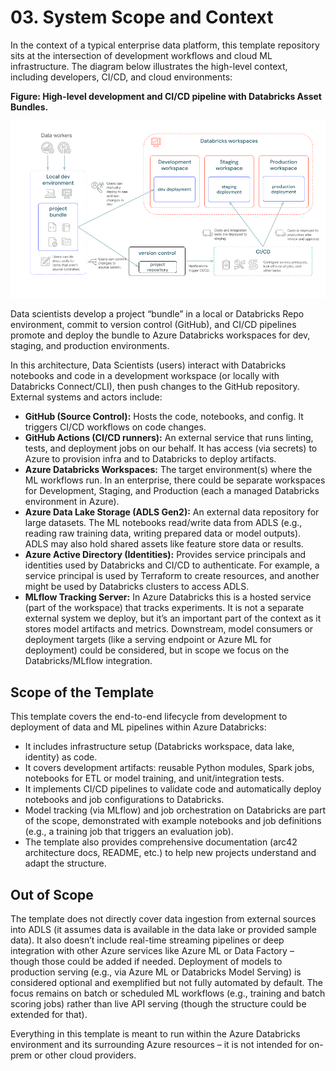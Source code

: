 # 03. System Scope and Context

In the context of a typical enterprise data platform, this template repository sits at the intersection of development workflows and cloud ML infrastructure. The diagram below illustrates the high-level context, including developers, CI/CD, and cloud environments:

**Figure: High-level development and CI/CD pipeline with Databricks Asset Bundles.**

![High-level development and CI/CD pipeline with Databricks Asset Bundles](/docs/images/dbx-ml-infrastructure.png)

Data scientists develop a project “bundle” in a local or Databricks Repo environment, commit to version control (GitHub), and CI/CD pipelines promote and deploy the bundle to Azure Databricks workspaces for dev, staging, and production environments.

In this architecture, Data Scientists (users) interact with Databricks notebooks and code in a development workspace (or locally with Databricks Connect/CLI), then push changes to the GitHub repository. External systems and actors include:

- **GitHub (Source Control):** Hosts the code, notebooks, and config. It triggers CI/CD workflows on code changes.
- **GitHub Actions (CI/CD runners):** An external service that runs linting, tests, and deployment jobs on our behalf. It has access (via secrets) to Azure to provision infra and to Databricks to deploy artifacts.
- **Azure Databricks Workspaces:** The target environment(s) where the ML workflows run. In an enterprise, there could be separate workspaces for Development, Staging, and Production (each a managed Databricks environment in Azure).
- **Azure Data Lake Storage (ADLS Gen2):** An external data repository for large datasets. The ML notebooks read/write data from ADLS (e.g., reading raw training data, writing prepared data or model outputs). ADLS may also hold shared assets like feature store data or results.
- **Azure Active Directory (Identities):** Provides service principals and identities used by Databricks and CI/CD to authenticate. For example, a service principal is used by Terraform to create resources, and another might be used by Databricks clusters to access ADLS.
- **MLflow Tracking Server:** In Azure Databricks this is a hosted service (part of the workspace) that tracks experiments. It is not a separate external system we deploy, but it’s an important part of the context as it stores model artifacts and metrics. Downstream, model consumers or deployment targets (like a serving endpoint or Azure ML for deployment) could be considered, but in scope we focus on the Databricks/MLflow integration.

## Scope of the Template

This template covers the end-to-end lifecycle from development to deployment of data and ML pipelines within Azure Databricks:

- It includes infrastructure setup (Databricks workspace, data lake, identity) as code.
- It covers development artifacts: reusable Python modules, Spark jobs, notebooks for ETL or model training, and unit/integration tests.
- It implements CI/CD pipelines to validate code and automatically deploy notebooks and job configurations to Databricks.
- Model tracking (via MLflow) and job orchestration on Databricks are part of the scope, demonstrated with example notebooks and job definitions (e.g., a training job that triggers an evaluation job).
- The template also provides comprehensive documentation (arc42 architecture docs, README, etc.) to help new projects understand and adapt the structure.

## Out of Scope

The template does not directly cover data ingestion from external sources into ADLS (it assumes data is available in the data lake or provided sample data). It also doesn’t include real-time streaming pipelines or deep integration with other Azure services like Azure ML or Data Factory – though those could be added if needed. Deployment of models to production serving (e.g., via Azure ML or Databricks Model Serving) is considered optional and exemplified but not fully automated by default. The focus remains on batch or scheduled ML workflows (e.g., training and batch scoring jobs) rather than live API serving (though the structure could be extended for that).

Everything in this template is meant to run within the Azure Databricks environment and its surrounding Azure resources – it is not intended for on-prem or other cloud providers.